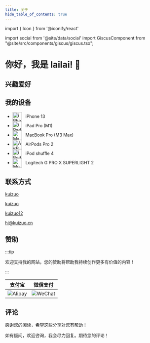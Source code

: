 ```yaml
---
title: 关于
hide_table_of_contents: true
---
```


import { Icon } from '@iconify/react'

import social from '@site/data/social'
import GiscusComponent from "@site/src/components/giscus/giscus.tsx";

<div style={{maxWidth: '65ch', margin: "auto"}}>

# 你好，我是 lailai! 👋

## 兴趣爱好

## 我的设备

- <img src="/img/icon/iPhone.svg" width="30" height="30" style="vertical-align: middle; margin-right: 8px;" alt="iPhone" /> iPhone 13
- <img src="/img/icon/iPad.svg" width="30" height="30" style="vertical-align: middle; margin-right: 8px;" alt="iPad" /> iPad Pro (M1)
- <img src="/img/icon/MacBook.svg" width="30" height="30" style="vertical-align: middle; margin-right: 8px;" alt="MacBook" /> MacBook Pro (M3 Max)
- <img src="/img/icon/AirPods.svg" width="30" height="30" style="vertical-align: middle; margin-right: 8px;" alt="AirPods" /> AirPods Pro 2
- <img src="/img/icon/iPod.svg" width="30" height="30" style="vertical-align: middle; margin-right: 8px;" alt="iPod" /> iPod shuffle 4
- <img src="/img/icon/Mouse.svg" width="30" height="30" style="vertical-align: middle; margin-right: 8px;" alt="Mouse" /> Logitech G PRO X SUPERLIGHT 2

## 联系方式

<p style={{ display: 'flex', 'align-items': 'center', gap: '0.5rem' }}>
  <Icon icon="ri:github-line" width="20" heigth="20" />
  <a href={social.github.href} target="_blank">kuizuo</a>
</p>

<p style={{ display: 'flex', 'align-items': 'center', gap: '0.5rem' }}>
  <Icon icon="ri:twitter-x-line" width="20" heigth="20" />
  <a href={social.x.href} target="_blank">kuizuo</a>
</p>

<p style={{ display: 'flex', 'align-items': 'center', gap: '0.5rem' }}>
  <Icon icon="ri:wechat-2-line" width="20" heigth="20" />
  <a href={social.wx.href} target="_blank">kuizuo12</a>
</p>

<p style={{ display: 'flex', 'align-items': 'center', gap: '0.5rem' }}>
  <Icon icon="ri:mail-open-line" width="20" heigth="20" />
  <a href={social.email.href} target="_blank">hi@kuizuo.cn</a>
</p>

## 赞助

:::tip

欢迎支持我的网站，您的赞助将帮助我持续创作更多有价值的内容！

:::

|               支付宝               |              微信支付              |
| :--------------------------------: | :--------------------------------: |
| ![Alipay](/img/QR-code/Alipay.svg) | ![WeChat](/img/QR-code/WeChat.svg) |

## 评论

感谢您的阅读，希望这些分享对您有帮助！

如有疑问，欢迎咨询，我会尽力回复。期待您的评论！

<GiscusComponent />

</div>

